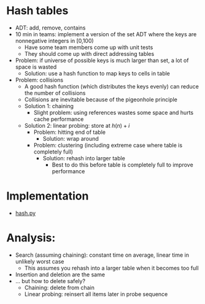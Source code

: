 # Hash tables
* ADT: add, remove, contains
* 10 min in teams: implement a version of the set ADT where the keys are nonnegative integers in [0,100)
  * Have some team members come up with unit tests
  * They should come up with direct addressing tables
* Problem: if universe of possible keys is much larger than set, a lot of space is wasted
  * Solution: use a hash function to map keys to cells in table
* Problem: collisions
  * A good hash function (which distributes the keys evenly) can reduce the number of collisions
  * Collisions are inevitable because of the pigeonhole principle
  * Solution 1: chaining
    * Slight problem: using references wastes some space and hurts cache performance
  * Solution 2: linear probing: store at $h(n) + i$
    * Problem: hitting end of table
      * Solution: wrap around
    * Problem: clustering (including extreme case where table is completely full)
      * Solution: rehash into larger table
        * Best to do this before table is completely full to improve performance

# Implementation
* [hash.py](../src/hash.py)

# Analysis:
* Search (assuming chaining): constant time on average, linear time in unlikely worst case
  * This assumes you rehash into a larger table when it becomes too full
* Insertion and deletion are the same
* … but how to delete safely?
  * Chaining: delete from chain
  * Linear probing: reinsert all items later in probe sequence

